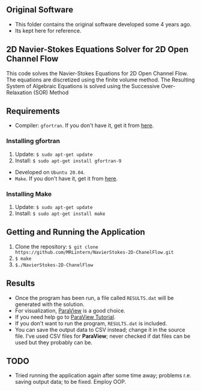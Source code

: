 ## Original Software
* This folder contains the original software developed some 4 years ago.
* Its kept here for reference.

## 2D Navier-Stokes Equations Solver for 2D Open Channel Flow
This code solves the Navier-Stokes Equations for 2D Open Channel Flow.
The equations are discretized using the finite volume method.
The Resulting System of Algebraic Equations is solved using the Successive Over-Relaxation (SOR) Method

## Requirements
* Compiler: `gfortran`. If you don't have it, get it from [here](https://gcc.gnu.org/fortran/).
### Installing gfortran
1. Update: `$ sudo apt-get update`
2. Install: `$ sudo apt-get install gfortran-9`
* Developed on `Ubuntu 20.04`.
* `Make`. If you don't have it, get it from [here](https://www.gnu.org/software/make/).
### Installing Make
1. Update: `$ sudo apt-get update`
2. Install: `$ sudo apt-get install make`

## Getting and Running the Application
1. Clone the repository: `$ git clone https://github.com/MRLintern/NavierStokes-2D-ChanelFlow.git`
2. `$ make`
3. `$./NavierStokes-2D-ChanelFlow`

## Results
* Once the program has been run, a file called `RESULTS.dat` will be generated
with the solution.
* For visualization, [ParaView](https://www.paraview.org/) is a good choice.
* If you need help go to [ParaView Tutorial](https://www.paraview.org/Wiki/images/b/bc/ParaViewTutorial56.pdf).
* If you don't want to run the program, `RESULTS.dat` is included.
* You can save the output data to CSV instead; change it in the source file. I've used CSV files for **ParaView**; never checked if dat files can be used but they probably can be. 

## TODO
* Tried running the application again after some time away; problems r.e. saving output data; to be fixed.
Employ OOP.
